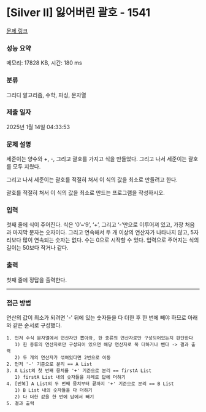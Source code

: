 # [Silver II] 잃어버린 괄호 - 1541 

[문제 링크](https://www.acmicpc.net/problem/1541) 

### 성능 요약

메모리: 17828 KB, 시간: 180 ms

### 분류

그리디 알고리즘, 수학, 파싱, 문자열

### 제출 일자

2025년 1월 14일 04:33:53

### 문제 설명

<p>세준이는 양수와 +, -, 그리고 괄호를 가지고 식을 만들었다. 그리고 나서 세준이는 괄호를 모두 지웠다.</p>

<p>그리고 나서 세준이는 괄호를 적절히 쳐서 이 식의 값을 최소로 만들려고 한다.</p>

<p>괄호를 적절히 쳐서 이 식의 값을 최소로 만드는 프로그램을 작성하시오.</p>

### 입력 

 <p>첫째 줄에 식이 주어진다. 식은 ‘0’~‘9’, ‘+’, 그리고 ‘-’만으로 이루어져 있고, 가장 처음과 마지막 문자는 숫자이다. 그리고 연속해서 두 개 이상의 연산자가 나타나지 않고, 5자리보다 많이 연속되는 숫자는 없다. 수는 0으로 시작할 수 있다. 입력으로 주어지는 식의 길이는 50보다 작거나 같다.</p>

### 출력 

 <p>첫째 줄에 정답을 출력한다.</p>

***
### 접근 방법
연산의 값이 최소가 되려면 '-' 뒤에 있는 숫자들을 다 더한 후 한 번에 빼야 하므로 아래와 같은 순서로 구성했다.

```
1. 먼저 수식 문자열에서 연산자만 뽑아와, 한 종류의 연산자로만 구성되어있는지 판단한다
   1) 한 종류의 연산자로만 구성되어 있으면 해당 연산자로 쭉 더하거나 뺀다 -> 결과 출력
   2) 두 개의 연산자가 섞여있다면 2번으로 이동
2. 먼저 '-' 기준으로 분리 == A List
3. A List의 첫 번째 뭉치를 '+' 기준으로 분리 == firstA List
   1) firstA List 내의 숫자들을 차례로 답에 더하기
4. [반복] A List의 두 번째 뭉치부터 끝까지 '+' 기준으로 분리 == B List
   1) B List 내의 숫자들을 다 더하기
   2) 다 더한 값을 한 번에 답에서 빼기
5. 결과 출력
```
